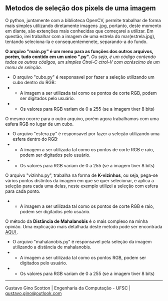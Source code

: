 <h2>Metodos de seleção dos pixels de uma imagem</h2>

O python, juntamente com a biblioteca OpenCV, permite trabalhar de forma mais simples utilizando diretamente imagens .jpg, portanto, deste momento em diante, são extenções mais conhecidas que começarei a utilizar. Em questão, irei trabalhar com a imagem de uma estrela do mar(estrela.jpg), tentando seleciona-la e consequentemenete, separando-a do fundo.

<b> O arquivo "main.py" é um menu para as funções dos outros arquivos, porém, tudo contido em um unico ".py".</b>
<i> Ou seja, é um código contendo todos os outros códigos, um simples Ctrol-C ctrol-V com acréscimo de um menu de seleção.</i>



* O arquivo "cubo.py" é responsavel por fazer a seleção utilizando um cubo dentro do RGB:
* * A imagem a ser utilizada tal como os pontos de corte RGB, podem ser digitados pelo usuário.
* * Os valores para RGB variam de 0 a 255 (se a imagem tiver 8 bits) 


O mesmo ocorre para o outro arquivo, porém agora trabalhamos com uma esfera RGB no lugar de um cubo.

* O arquivo "esfera.py" é responsavel por fazer a seleção utilizando uma esfera dentro do RGB:
* * A imagem a ser utilizada tal como os pontos de corte RGB e raio, podem ser digitados pelo usuário.
* * Os valores para RGB variam de 0 a 255  (se a imagem tiver 8 bits) 

O arquivo "vizinho.py", trabalha na forma de <b>K-vizinhos</b>, ou seja, pega-se vários pontos distintos da imagem em que se quer selecionar, e aplica a seleção para cada uma delas, neste exemplo utilizei a seleção com esfera para cada ponto.
* * A imagem a ser utilizada tal como os pontos de corte RGB e raio, podem ser digitados pelo usuário.

O método da <b>Distância de Mahalanobis</b> é o mais complexo na minha opinião. Uma explicação mais detalhada deste metodo pode ser encontrada <a href="https://pt.wikipedia.org/wiki/Dist%C3%A2ncia_de_Mahalanobis"> AQUI </a>.

* O arquivo "mahalanobis.py" é responsavel pela seleção da imagem utilizando a distância de mahalanobis.
* * A imagem a ser utilizada tal como os pontos RGB, podem ser digitados pelo usuário.
* * Os valores para RGB variam de 0 a 255 (se a imagem tiver 8 bits) 

-------------------------

Gustavo Gino Scotton    |   Engenharia da Computação - UFSC   |   gustavo.gino@outlook.com
